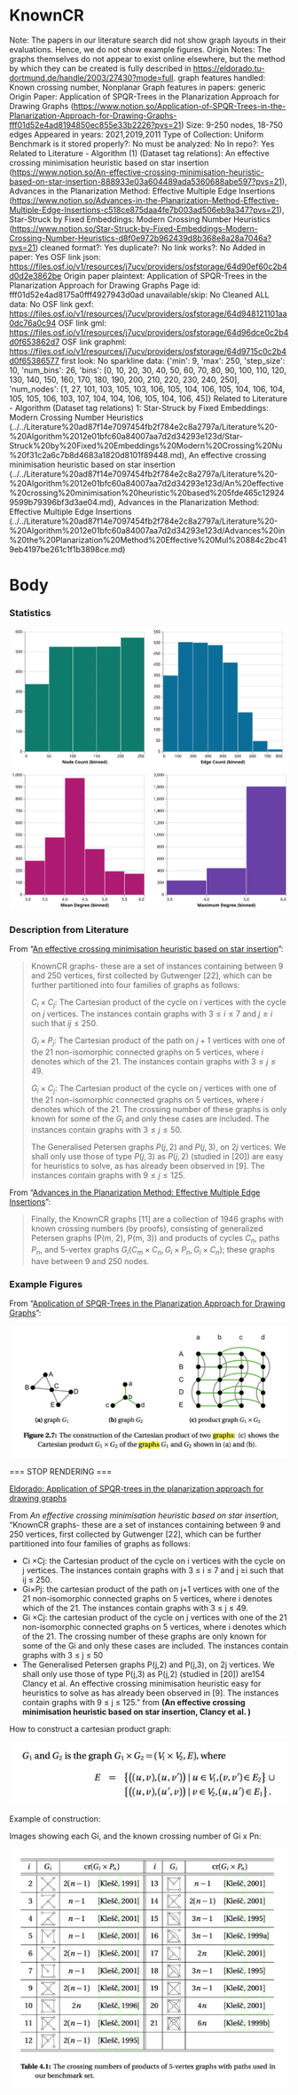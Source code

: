 # KnownCR

Note: The papers in our literature search did not show graph layouts in their evaluations. Hence, we do not show example figures. 
Origin Notes: The graphs themselves do not appear to exist online elsewhere, but the method by which they can be created is fully described in https://eldorado.tu-dortmund.de/handle/2003/27430?mode=full.
graph features handled: Known crossing number, Nonplanar
Graph features in papers: generic
Origin Paper: Application of SPQR-Trees in the Planarization Approach for Drawing Graphs (https://www.notion.so/Application-of-SPQR-Trees-in-the-Planarization-Approach-for-Drawing-Graphs-fff01d52e4ad8194850ec855e33b2226?pvs=21)
Size: 9-250 nodes, 18-750 edges
Appeared in years: 2021,2019,2011
Type of Collection: Uniform Benchmark
is it stored properly?: No
must be analyzed: No
In repo?: Yes
Related to Literature - Algorithm (1) (Dataset tag relations): An effective crossing minimisation heuristic based on star insertion (https://www.notion.so/An-effective-crossing-minimisation-heuristic-based-on-star-insertion-888933e03a604489ada5360688abe597?pvs=21), Advances in the Planarization Method: Effective Multiple Edge Insertions (https://www.notion.so/Advances-in-the-Planarization-Method-Effective-Multiple-Edge-Insertions-c518ce875daa4fe7b003ad506eb9a347?pvs=21), Star-Struck by Fixed Embeddings:
Modern Crossing Number Heuristics (https://www.notion.so/Star-Struck-by-Fixed-Embeddings-Modern-Crossing-Number-Heuristics-d8f0e972b962439d8b368e8a28a7046a?pvs=21)
cleaned format?: Yes
duplicate?: No
link works?: No
Added in paper: Yes
OSF link json: https://files.osf.io/v1/resources/j7ucv/providers/osfstorage/64d90ef60c2b4d0d2e3862be
Origin paper plaintext: Application of SPQR-Trees in the Planarization Approach for Drawing Graphs
Page id: fff01d52e4ad8175a0fff4927943d0ad
unavailable/skip: No
Cleaned ALL data: No
OSF link gexf: https://files.osf.io/v1/resources/j7ucv/providers/osfstorage/64d948121101aa0dc76a0c94
OSF link gml: https://files.osf.io/v1/resources/j7ucv/providers/osfstorage/64d96dce0c2b4d0f653862d7
OSF link graphml: https://files.osf.io/v1/resources/j7ucv/providers/osfstorage/64d9715c0c2b4d0f65386577
first look: No
sparkline data: {'min': 9, 'max': 250, 'step_size': 10, 'num_bins': 26, 'bins': [0, 10, 20, 30, 40, 50, 60, 70, 80, 90, 100, 110, 120, 130, 140, 150, 160, 170, 180, 190, 200, 210, 220, 230, 240, 250], 'num_nodes': [1, 27, 101, 103, 105, 103, 106, 105, 104, 106, 105, 104, 106, 104, 105, 105, 106, 103, 107, 104, 104, 106, 105, 104, 106, 45]}
Related to Literature - Algorithm (Dataset tag relations) 1: Star-Struck by Fixed Embeddings:
Modern Crossing Number Heuristics (../../Literature%20ad87f14e7097454fb2f784e2c8a2797a/Literature%20-%20Algorithm%2012e01bfc60a84007aa7d2d34293e123d/Star-Struck%20by%20Fixed%20Embeddings%20Modern%20Crossing%20Nu%20f31c2a6c7b8d4683a1820d8101f89448.md), An effective crossing minimisation heuristic based on star insertion (../../Literature%20ad87f14e7097454fb2f784e2c8a2797a/Literature%20-%20Algorithm%2012e01bfc60a84007aa7d2d34293e123d/An%20effective%20crossing%20minimisation%20heuristic%20based%205fde465c129249599b79396bf3d3ae04.md), Advances in the Planarization Method: Effective Multiple Edge Insertions (../../Literature%20ad87f14e7097454fb2f784e2c8a2797a/Literature%20-%20Algorithm%2012e01bfc60a84007aa7d2d34293e123d/Advances%20in%20the%20Planarization%20Method%20Effective%20Mul%20884c2bc419eb4197be261c1f1b3898ce.md)

# Body

### Statistics

![four_in_one.svg](../../../Benchmark%20datasets%2064e0439269f9497799025562a4087ce1/KnownCR%20ed33d600c65e4c52a1506a905b774335/four_in_one.svg)

### Description from Literature

From “[An effective crossing minimisation heuristic based on star insertion](https://dx.doi.org/10.7155/jgaa.00487)”:

> KnownCR graphs- these are a set of instances containing between 9 and 250 vertices, first collected by Gutwenger [22], which can be further partitioned into four families of graphs as follows:
> 
> 
> $C_i \times C_j$: The Cartesian product of the cycle on $i$ vertices with the cycle on $j$ vertices. The instances contain graphs with $3 \leq i \leq 7$ and $j \geq i$ such that $ij \leq 250$.
> 
> $G_i \times P_j$: The Cartesian product of the path on $j+1$ vertices with one of the 21 non-isomorphic connected graphs on 5 vertices, where $i$ denotes which of the 21. The instances contain graphs with $3 \leq j \leq 49$.
> 
> $G_i \times C_j$: The Cartesian product of the cycle on $j$ vertices with one of the 21 non-isomorphic connected graphs on 5 vertices, where $i$ denotes which of the 21. The crossing number of these graphs is only known for some of the $G_i$ and only these cases are included. The instances contain graphs with $3 \leq j \leq 50$.
> 
> The Generalised Petersen graphs $P(j,2)$ and $P(j,3)$, on $2j$ vertices. We shall only use those of type $P(j,3)$ as $P(j,2)$ (studied in [20]) are easy for heuristics to solve, as has already been observed in [9]. The instances contain graphs with $9 \leq j \leq 125$.
> 

From “[Advances in the Planarization Method: Effective Multiple Edge Insertions](https://doi.org/10.1007/978-3-642-25878-7_10)”:

> Finally, the KnownCR graphs [11] are a collection of 1946 graphs with known crossing numbers (by proofs), consisting of generalized Petersen graphs (P(m, 2), P(m, 3)) and products of cycles $C_n$, paths $P_n$, and 5-vertex graphs $G_i (C_m \times C_n, G_i \times P_n, G_i \times C_n)$; these graphs have between 9 and 250 nodes.
> 

### Example Figures

From “[Application of SPQR-Trees in the Planarization Approach for Drawing Graphs](https://eldorado.tu-dortmund.de/handle/2003/27430?mode=full)”:

![Screen Shot 2023-01-28 at 2.42.42 PM.png](../../../Benchmark%20datasets%2064e0439269f9497799025562a4087ce1/KnownCR%20ed33d600c65e4c52a1506a905b774335/Screen_Shot_2023-01-28_at_2.42.42_PM.png)

=== STOP RENDERING ===

[Eldorado: Application of SPQR-trees in the planarization approach for drawing graphs](https://eldorado.tu-dortmund.de/handle/2003/27430?mode=full)

From *An effective crossing minimisation heuristic based on star insertion,* “KnownCR graphs- these are a set of instances containing between 9 and 250 vertices, first collected by Gutwenger [22], which can be further partitioned into four families of graphs as follows:

- Ci ×Cj: the Cartesian product of the cycle on i vertices with the cycle on j vertices. The instances contain graphs with 3 ≤ i ≤ 7 and j ≥i such that ij ≤ 250.
- Gi×Pj: the cartesian product of the path on j+1 vertices with one of the 21 non-isomorphic connected graphs on 5 vertices, where i denotes which of the 21. The instances contain graphs with 3 ≤ j ≤ 49.
- Gi ×Cj: the cartesian product of the cycle on j vertices with one of the 21 non-isomorphic connected graphs on 5 vertices, where i denotes which of the 21. The crossing number of these graphs are only known for some of the Gi and only these cases are included. The instances contain graphs with 3 ≤ j ≤ 50
- The Generalised Petersen graphs P(j,2) and P(j,3), on 2j vertices. We shall only use those of type P(j,3) as P(j,2) (studied in [20]) are154 Clancy et al. An effective crossing minimisation heuristic easy for heuristics to solve as has already been observed in [9]. The instances contain graphs with 9 ≤ j ≤ 125.” from **(An effective crossing minimisation heuristic based on star insertion, Clancy et al. )**

How to construct a cartesian product graph:

![Screen Shot 2023-01-28 at 2.42.31 PM.png](../../../Benchmark%20datasets%2064e0439269f9497799025562a4087ce1/KnownCR%20ed33d600c65e4c52a1506a905b774335/Screen_Shot_2023-01-28_at_2.42.31_PM.png)

Example of construction:

Images showing each Gi, and the known crossing number of Gi x Pn:

![Screen Shot 2023-01-28 at 2.50.06 PM.png](../../../Benchmark%20datasets%2064e0439269f9497799025562a4087ce1/KnownCR%20ed33d600c65e4c52a1506a905b774335/Screen_Shot_2023-01-28_at_2.50.06_PM.png)